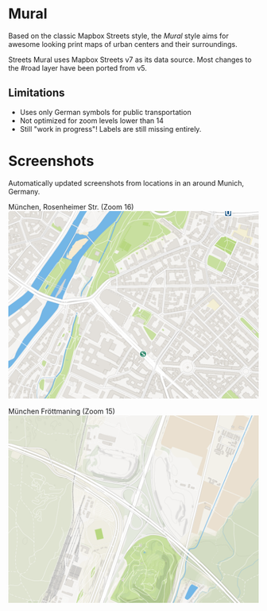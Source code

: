 # Mural

Based on the classic Mapbox Streets style, the *Mural* style aims for awesome
looking print maps of urban centers and their surroundings.

Streets Mural uses Mapbox Streets v7 as its data source. Most changes to the
\#road layer have been ported from v5.

## Limitations
* Uses only German symbols for public transportation
* Not optimized for zoom levels lower than 14
* Still "work in progress"! Labels are still missing entirely.

# Screenshots

Automatically updated screenshots from locations in an around Munich, Germany.

München, Rosenheimer Str. (Zoom 16)
![Munich, Central, Zoom 16](screenshots/16_11.592400074005127_48.13142150614048.png?raw=true "Munich, Central, Zoom 16")

München Fröttmaning (Zoom 15)
![Muenchen Froettmaning (Zoom 15)](screenshots/15_11.629375_48.221045.png?raw=true "Muenchen Froettmaning (Zoom 15)")
